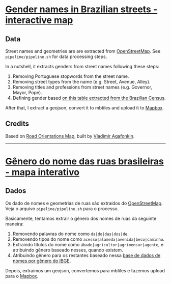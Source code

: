 # [Gender names in Brazilian streets - interactive map](https://medidasp.com/projetos/genero-ruas/)

## Data

Street names and geometries are are extracted from [OpenStreetMap](http://openstreetmap.org). See `pipeline/pipeline.sh` for data processing steps.

In a nutshell, it extracts genders from street names following these steps:

1. Removing Portuguese stopwords from the street name.
2. Removing street types from the name (e.g. Street, Avenue, Alley).
3. Removing titles and professions from street names (e.g. Governor, Mayor, Pope).
4. Defining gender based [on this table extracted from the Brazilian Census](https://github.com/MedidaSP/nomes-brasileiros-ibge).

After that, I extract a geojson, convert it to mbtiles and upload it to [Mapbox](https://www.mapbox.com/).

## Credits

Based on [Road Orientations Map](https://mourner.github.io/road-orientation-map/), built by [Vladimir Agafonkin](https://twitter.com/mourner).

---

# [Gênero do nome das ruas brasileiras - mapa interativo](https://medidasp.com/projetos/genero-ruas/)

## Dados

Os dado de nomes e geometrias de ruas são extraídos do [OpenStreetMap](http://openstreetmap.org). Veja o arquivo `pipeline/pipeline.sh` para o processo.

Basicamente, tentamos extrair o gênero dos nomes de ruas da seguinte maneira:

1. Removendo palavras do nome como `da|do|das|dos|de`.
2. Removendo tipos do nome como `acesso|alameda|avenida|beco|caminho`.
3. Extraíndo títulos do nome como `ábade|agricultor|agrimensor|agente`, e atribuindo gênero baseado nesses, quando existem.
4. Atribuindo gênero para os restantes baseado nessa [base de dados de nomes por gênero do IBGE](https://github.com/MedidaSP/nomes-brasileiros-ibge).

Depois, extraímos um geojson, convertemos para mbtiles e fazemos upload para o [Mapbox](https://www.mapbox.com/).
